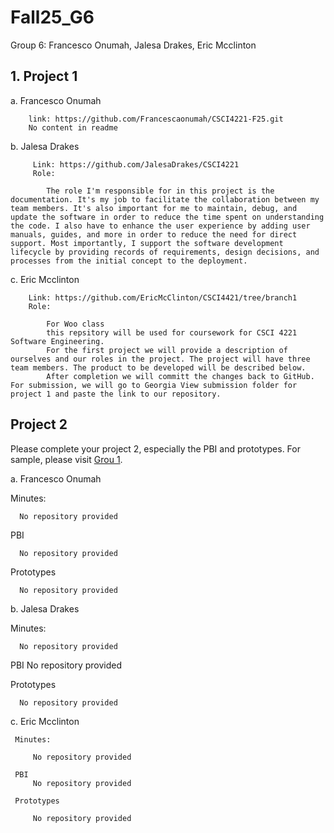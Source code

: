 # Fall25_G6
Group 6:   Francesco Onumah, Jalesa Drakes, Eric Mcclinton 

## 1. Project 1

   a. Francesco Onumah

        link: https://github.com/Francescaonumah/CSCI4221-F25.git 
        No content in readme
        

   b. Jalesa Drakes

         Link: https://github.com/JalesaDrakes/CSCI4221
         Role:

            The role I'm responsible for in this project is the documentation. It's my job to facilitate the collaboration between my team members. It's also important for me to maintain, debug, and update the software in order to reduce the time spent on understanding the code. I also have to enhance the user experience by adding user manuals, guides, and more in order to reduce the need for direct support. Most importantly, I support the software development lifecycle by providing records of requirements, design decisions, and processes from the initial concept to the deployment.

   c. Eric Mcclinton

        Link: https://github.com/EricMcClinton/CSCI4421/tree/branch1
        Role:

            For Woo class
            this repsitory will be used for coursework for CSCI 4221 Software Engineering.
            For the first project we will provide a description of ourselves and our roles in the project. The project will have three team members. The product to be developed will be described below.
            After completion we will committ the changes back to GitHub. For submission, we will go to Georgia View submission folder for project 1 and paste the link to our repository.


## Project 2

   Please complete your project 2, especially the PBI and prototypes. For sample, please visit [Grou 1](https://github.com/CSCI4221ASU/Fall25_G1).

  a. Francesco Onumah

   Minutes:

      No repository provided
      
   PBI 

      No repository provided

   Prototypes

      No repository provided

  b. Jalesa Drakes

   Minutes:

      No repository provided

   PBI 
      No repository provided

   Prototypes

      No repository provided
  c. Eric Mcclinton

     Minutes:

         No repository provided
      
     PBI 
         No repository provided

     Prototypes

         No repository provided
